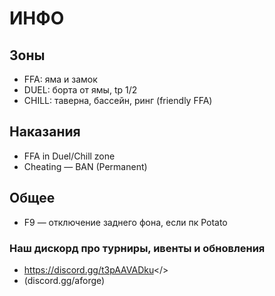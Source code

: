 # ИНФО

## Зоны
- FFA: яма и замок
- DUEL: борта от ямы, tp 1/2
- CHILL: таверна, бассейн, ринг (friendly FFA)

## Наказания
- FFA in Duel/Chill zone
- Cheating — BAN (Permanent)

## Общее
- F9 — отключение заднего фона, если пк Potato

### Наш дискорд про турниры, ивенты и обновления 
- <a id="Adamantium FORGE">https://discord.gg/t3pAAVADku</>
- (discord.gg/aforge)
